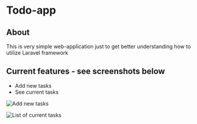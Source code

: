 # Todo-app

## About

This is very simple web-application just to get better understanding how to utilize Laravel framework

## Current features - see screenshots below

 - Add new tasks
 - See current tasks

![Add new tasks](https://github.com/vuohenmaito/Todo-app/blob/main/ss_task-editor.png?raw=true)

![List of current tasks](https://github.com/vuohenmaito/Todo-app/blob/main/ss_tasklist.png?raw=true)